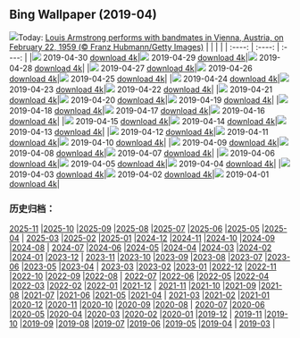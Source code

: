 ## Bing Wallpaper (2019-04)
![](http://cn.bing.com/th?id=OHR.LouisVienna_EN-US2422346599_UHD.jpg&w=1000)Today: [Louis Armstrong performs with bandmates in Vienna, Austria, on February 22, 1959 (© Franz Hubmann/Getty Images)](http://cn.bing.com/th?id=OHR.LouisVienna_EN-US2422346599_UHD.jpg)
|      |      |      |
| :----: | :----: | :----: |
|![](http://cn.bing.com/th?id=OHR.LouisVienna_EN-US2422346599_UHD.jpg&pid=hp&w=384&h=216&rs=1&c=4) 2019-04-30 [download 4k](http://cn.bing.com/th?id=OHR.LouisVienna_EN-US2422346599_UHD.jpg)|![](http://cn.bing.com/th?id=OHR.BabySloth_EN-US8463078273_UHD.jpg&pid=hp&w=384&h=216&rs=1&c=4) 2019-04-29 [download 4k](http://cn.bing.com/th?id=OHR.BabySloth_EN-US8463078273_UHD.jpg)|![](http://cn.bing.com/th?id=OHR.SpringBadlands_EN-US8349424568_UHD.jpg&pid=hp&w=384&h=216&rs=1&c=4) 2019-04-28 [download 4k](http://cn.bing.com/th?id=OHR.SpringBadlands_EN-US8349424568_UHD.jpg)|
|![](http://cn.bing.com/th?id=OHR.BloomingAloe_EN-US7990175942_UHD.jpg&pid=hp&w=384&h=216&rs=1&c=4) 2019-04-27 [download 4k](http://cn.bing.com/th?id=OHR.BloomingAloe_EN-US7990175942_UHD.jpg)|![](http://cn.bing.com/th?id=OHR.CoastalFog_EN-US7921291267_UHD.jpg&pid=hp&w=384&h=216&rs=1&c=4) 2019-04-26 [download 4k](http://cn.bing.com/th?id=OHR.CoastalFog_EN-US7921291267_UHD.jpg)|![](http://cn.bing.com/th?id=OHR.FireIce_EN-US7588914690_1920x1200.jpg&pid=hp&w=384&h=216&rs=1&c=4) 2019-04-25 [download 4k](http://cn.bing.com/th?id=OHR.FireIce_EN-US7588914690_1920x1200.jpg)|
|![](http://cn.bing.com/th?id=OHR.RainforestMoss_EN-US7387327683_1920x1200.jpg&pid=hp&w=384&h=216&rs=1&c=4) 2019-04-24 [download 4k](http://cn.bing.com/th?id=OHR.RainforestMoss_EN-US7387327683_1920x1200.jpg)|![](http://cn.bing.com/th?id=OHR.CasaBatllo_EN-US7267777877_1920x1200.jpg&pid=hp&w=384&h=216&rs=1&c=4) 2019-04-23 [download 4k](http://cn.bing.com/th?id=OHR.CasaBatllo_EN-US7267777877_1920x1200.jpg)|![](http://cn.bing.com/th?id=OHR.LaysanAlbatross_EN-US7136581271_1920x1200.jpg&pid=hp&w=384&h=216&rs=1&c=4) 2019-04-22 [download 4k](http://cn.bing.com/th?id=OHR.LaysanAlbatross_EN-US7136581271_1920x1200.jpg)|
|![](http://cn.bing.com/th?id=OHR.HidingEggs_EN-US7020088020_1920x1200.jpg&pid=hp&w=384&h=216&rs=1&c=4) 2019-04-21 [download 4k](http://cn.bing.com/th?id=OHR.HidingEggs_EN-US7020088020_1920x1200.jpg)|![](http://cn.bing.com/th?id=OHR.CoveSpires_EN-US6899601669_1920x1200.jpg&pid=hp&w=384&h=216&rs=1&c=4) 2019-04-20 [download 4k](http://cn.bing.com/th?id=OHR.CoveSpires_EN-US6899601669_1920x1200.jpg)|![](http://cn.bing.com/th?id=OHR.Paepalanthus_EN-US6799393102_1920x1200.jpg&pid=hp&w=384&h=216&rs=1&c=4) 2019-04-19 [download 4k](http://cn.bing.com/th?id=OHR.Paepalanthus_EN-US6799393102_1920x1200.jpg)|
|![](http://cn.bing.com/th?id=OHR.MiracleGarden_EN-US6684216813_1920x1080.jpg&pid=hp&w=384&h=216&rs=1&c=4) 2019-04-18 [download 4k](http://cn.bing.com/th?id=OHR.MiracleGarden_EN-US6684216813_1920x1080.jpg)|![](http://cn.bing.com/th?id=OHR.HopeValley_EN-US6541382933_1920x1200.jpg&pid=hp&w=384&h=216&rs=1&c=4) 2019-04-17 [download 4k](http://cn.bing.com/th?id=OHR.HopeValley_EN-US6541382933_1920x1200.jpg)|![](http://cn.bing.com/th?id=OHR.BauhausArchive_EN-US6406056252_1920x1080.jpg&pid=hp&w=384&h=216&rs=1&c=4) 2019-04-16 [download 4k](http://cn.bing.com/th?id=OHR.BauhausArchive_EN-US6406056252_1920x1080.jpg)|
|![](http://cn.bing.com/th?id=OHR.YayoiTulips_EN-US6304863335_UHD.jpg&pid=hp&w=384&h=216&rs=1&c=4) 2019-04-15 [download 4k](http://cn.bing.com/th?id=OHR.YayoiTulips_EN-US6304863335_UHD.jpg)|![](http://cn.bing.com/th?id=OHR.GOTPath_EN-US5723870973_1920x1200.jpg&pid=hp&w=384&h=216&rs=1&c=4) 2019-04-14 [download 4k](http://cn.bing.com/th?id=OHR.GOTPath_EN-US5723870973_1920x1200.jpg)|![](http://cn.bing.com/th?id=OHR.RecordStoreDay_EN-US5640323268_1920x1080.jpg&pid=hp&w=384&h=216&rs=1&c=4) 2019-04-13 [download 4k](http://cn.bing.com/th?id=OHR.RecordStoreDay_EN-US5640323268_1920x1080.jpg)|
|![](http://cn.bing.com/th?id=OHR.BigWindDay_EN-US5579404574_1920x1200.jpg&pid=hp&w=384&h=216&rs=1&c=4) 2019-04-12 [download 4k](http://cn.bing.com/th?id=OHR.BigWindDay_EN-US5579404574_1920x1200.jpg)|![](http://cn.bing.com/th?id=OHR.Bollenstreek_EN-US8530148470_1920x1200.jpg&pid=hp&w=384&h=216&rs=1&c=4) 2019-04-11 [download 4k](http://cn.bing.com/th?id=OHR.Bollenstreek_EN-US8530148470_1920x1200.jpg)|![](http://cn.bing.com/th?id=OHR.SibWrestling_EN-US8415856682_1920x1200.jpg&pid=hp&w=384&h=216&rs=1&c=4) 2019-04-10 [download 4k](http://cn.bing.com/th?id=OHR.SibWrestling_EN-US8415856682_1920x1200.jpg)|
|![](http://cn.bing.com/th?id=OHR.BlueTide_EN-US8292199681_1920x1200.jpg&pid=hp&w=384&h=216&rs=1&c=4) 2019-04-09 [download 4k](http://cn.bing.com/th?id=OHR.BlueTide_EN-US8292199681_1920x1200.jpg)|![](http://cn.bing.com/th?id=OHR.SPLLobby_EN-US8181474925_1920x1080.jpg&pid=hp&w=384&h=216&rs=1&c=4) 2019-04-08 [download 4k](http://cn.bing.com/th?id=OHR.SPLLobby_EN-US8181474925_1920x1080.jpg)|![](http://cn.bing.com/th?id=OHR.GTNPBeaver_EN-US8031478692_1920x1200.jpg&pid=hp&w=384&h=216&rs=1&c=4) 2019-04-07 [download 4k](http://cn.bing.com/th?id=OHR.GTNPBeaver_EN-US8031478692_1920x1200.jpg)|
|![](http://cn.bing.com/th?id=OHR.Pepper_EN-US7943129554_1920x1080.jpg&pid=hp&w=384&h=216&rs=1&c=4) 2019-04-06 [download 4k](http://cn.bing.com/th?id=OHR.Pepper_EN-US7943129554_1920x1080.jpg)|![](http://cn.bing.com/th?id=OHR.YongfuTown_EN-US7670109876_1920x1080.jpg&pid=hp&w=384&h=216&rs=1&c=4) 2019-04-05 [download 4k](http://cn.bing.com/th?id=OHR.YongfuTown_EN-US7670109876_1920x1080.jpg)|![](http://cn.bing.com/th?id=OHR.NelderPlot_EN-US7412360420_1920x1200.jpg&pid=hp&w=384&h=216&rs=1&c=4) 2019-04-04 [download 4k](http://cn.bing.com/th?id=OHR.NelderPlot_EN-US7412360420_1920x1200.jpg)|
|![](http://cn.bing.com/th?id=OHR.BistiBadlands_EN-US7240695529_1920x1200.jpg&pid=hp&w=384&h=216&rs=1&c=4) 2019-04-03 [download 4k](http://cn.bing.com/th?id=OHR.BistiBadlands_EN-US7240695529_1920x1200.jpg)|![](http://cn.bing.com/th?id=OHR.HCA_EN-US4986591011_1920x1200.jpg&pid=hp&w=384&h=216&rs=1&c=4) 2019-04-02 [download 4k](http://cn.bing.com/th?id=OHR.HCA_EN-US4986591011_1920x1200.jpg)|![](http://cn.bing.com/th?id=OHR.MischiefCubs_EN-US6733296518_1920x1200.jpg&pid=hp&w=384&h=216&rs=1&c=4) 2019-04-01 [download 4k](http://cn.bing.com/th?id=OHR.MischiefCubs_EN-US6733296518_1920x1200.jpg)|
### 历史归档：
[2025-11](/picture/2025-11/) |[2025-10](/picture/2025-10/) |[2025-09](/picture/2025-09/) |[2025-08](/picture/2025-08/) |[2025-07](/picture/2025-07/) |[2025-06](/picture/2025-06/) |[2025-05](/picture/2025-05/) |[2025-04](/picture/2025-04/) |
[2025-03](/picture/2025-03/) |[2025-02](/picture/2025-02/) |[2025-01](/picture/2025-01/) |[2024-12](/picture/2024-12/) |[2024-11](/picture/2024-11/) |[2024-10](/picture/2024-10/) |[2024-09](/picture/2024-09/) |[2024-08](/picture/2024-08/) |
[2024-07](/picture/2024-07/) |[2024-06](/picture/2024-06/) |[2024-05](/picture/2024-05/) |[2024-04](/picture/2024-04/) |[2024-03](/picture/2024-03/) |[2024-02](/picture/2024-02/) |[2024-01](/picture/2024-01/) |[2023-12](/picture/2023-12/) |
[2023-11](/picture/2023-11/) |[2023-10](/picture/2023-10/) |[2023-09](/picture/2023-09/) |[2023-08](/picture/2023-08/) |[2023-07](/picture/2023-07/) |[2023-06](/picture/2023-06/) |[2023-05](/picture/2023-05/) |[2023-04](/picture/2023-04/) |
[2023-03](/picture/2023-03/) |[2023-02](/picture/2023-02/) |[2023-01](/picture/2023-01/) |[2022-12](/picture/2022-12/) |[2022-11](/picture/2022-11/) |[2022-10](/picture/2022-10/) |[2022-09](/picture/2022-09/) |[2022-08](/picture/2022-08/) |
[2022-07](/picture/2022-07/) |[2022-06](/picture/2022-06/) |[2022-05](/picture/2022-05/) |[2022-04](/picture/2022-04/) |[2022-03](/picture/2022-03/) |[2022-02](/picture/2022-02/) |[2022-01](/picture/2022-01/) |[2021-12](/picture/2021-12/) |
[2021-11](/picture/2021-11/) |[2021-10](/picture/2021-10/) |[2021-09](/picture/2021-09/) |[2021-08](/picture/2021-08/) |[2021-07](/picture/2021-07/) |[2021-06](/picture/2021-06/) |[2021-05](/picture/2021-05/) |[2021-04](/picture/2021-04/) |
[2021-03](/picture/2021-03/) |[2021-02](/picture/2021-02/) |[2021-01](/picture/2021-01/) |[2020-12](/picture/2020-12/) |[2020-11](/picture/2020-11/) |[2020-10](/picture/2020-10/) |[2020-09](/picture/2020-09/) |[2020-08](/picture/2020-08/) |
[2020-07](/picture/2020-07/) |[2020-06](/picture/2020-06/) |[2020-05](/picture/2020-05/) |[2020-04](/picture/2020-04/) |[2020-03](/picture/2020-03/) |[2020-02](/picture/2020-02/) |[2020-01](/picture/2020-01/) |[2019-12](/picture/2019-12/) |
[2019-11](/picture/2019-11/) |[2019-10](/picture/2019-10/) |[2019-09](/picture/2019-09/) |[2019-08](/picture/2019-08/) |[2019-07](/picture/2019-07/) |[2019-06](/picture/2019-06/) |[2019-05](/picture/2019-05/) |[2019-04](/picture/2019-04/) |
[2019-03](/picture/2019-03/) |
